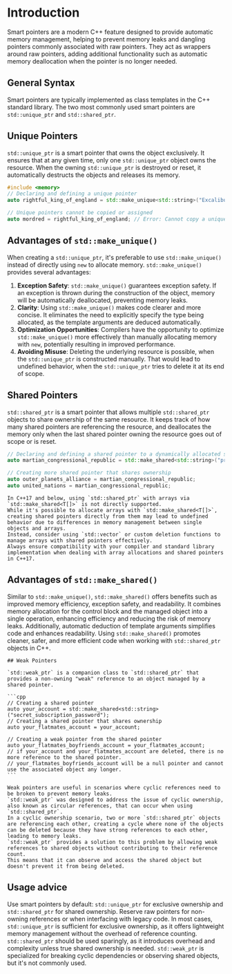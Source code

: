 # Introduction

Smart pointers are a modern C++ feature designed to provide automatic memory management, helping to prevent memory leaks and dangling pointers commonly associated with raw pointers.
They act as wrappers around raw pointers, adding additional functionality such as automatic memory deallocation when the pointer is no longer needed.

## General Syntax

Smart pointers are typically implemented as class templates in the C++ standard library.
The two most commonly used smart pointers are `std::unique_ptr` and `std::shared_ptr`. 

## Unique Pointers

`std::unique_ptr` is a smart pointer that owns the object exclusively.
It ensures that at any given time, only one `std::unique_ptr` object owns the resource.
When the owning `std::unique_ptr` is destroyed or reset, it automatically destructs the objects and releases its memory.

```cpp
#include <memory>
// Declaring and defining a unique pointer
auto rightful_king_of_england = std::make_unique<std::string>("Excalibur");

// Unique pointers cannot be copied or assigned
auto mordred = rightful_king_of_england; // Error: Cannot copy a unique_ptr
```

## Advantages of `std::make_unique()`

When creating a `std::unique_ptr`, it's preferable to use `std::make_unique()` instead of directly using `new` to allocate memory.
`std::make_unique()` provides several advantages:
1. **Exception Safety**: `std::make_unique()` guarantees exception safety.
  If an exception is thrown during the construction of the object, memory will be automatically deallocated, preventing memory leaks.
2. **Clarity**: Using `std::make_unique()` makes code clearer and more concise.
  It eliminates the need to explicitly specify the type being allocated, as the template arguments are deduced automatically.
3. **Optimization Opportunities**: Compilers have the opportunity to optimize `std::make_unique()` more effectively than manually allocating memory with `new`, potentially resulting in improved performance.
4. **Avoiding Misuse**: Deleting the underlying resource is possible, when the `std::unique_ptr` is constructed manually.
  That would lead to undefined behavior, when the `std::unique_ptr` tries to delete it at its end of scope.

## Shared Pointers

`std::shared_ptr` is a smart pointer that allows multiple `std::shared_ptr` objects to share ownership of the same resource.
It keeps track of how many shared pointers are referencing the resource, and deallocates the memory only when the last shared pointer owning the resource goes out of scope or is reset.

```cpp
// Declaring and defining a shared pointer to a dynamically allocated string
auto martian_congressional_republic = std::make_shared<std::string>("protomolecule");

// Creating more shared pointer that shares ownership
auto outer_planets_alliance = martian_congressional_republic;
auto united_nations = martian_congressional_republic;
```

~~~~exercism/caution
In C++17 and below, using `std::shared_ptr` with arrays via `std::make_shared<T[]>` is not directly supported.
While it's possible to allocate arrays with `std::make_shared<T[]>`, creating shared pointers directly from them may lead to undefined behavior due to differences in memory management between single objects and arrays.
Instead, consider using `std::vector` or custom deletion functions to manage arrays with shared pointers effectively.
Always ensure compatibility with your compiler and standard library implementation when dealing with array allocations and shared pointers in C++17.
~~~~

## Advantages of `std::make_shared()`

Similar to `std::make_unique()`, `std::make_shared()` offers benefits such as improved memory efficiency, exception safety, and readability.
It combines memory allocation for the control block and the managed object into a single operation, enhancing efficiency and reducing the risk of memory leaks.
Additionally, automatic deduction of template arguments simplifies code and enhances readability.
Using `std::make_shared()` promotes cleaner, safer, and more efficient code when working with `std::shared_ptr` objects in C++.


~~~~exercism/advanced
## Weak Pointers

`std::weak_ptr` is a companion class to `std::shared_ptr` that provides a non-owning "weak" reference to an object managed by a shared pointer.

```cpp
// Creating a shared pointer
auto your_account = std::make_shared<std::string>("secret_subscription_password");
// Creating a shared pointer that shares ownership
auto your_flatmates_account = your_account;

// Creating a weak pointer from the shared pointer
auto your_flatmates_boyfriends_account = your_flatmates_account;
// if your_account and your_flatmates_account are deleted, there is no more reference to the shared pointer.
// your_flatmates_boyfriends_account will be a null pointer and cannot use the associated object any longer.
```

Weak pointers are useful in scenarios where cyclic references need to be broken to prevent memory leaks.
`std::weak_ptr` was designed to address the issue of cyclic ownership, also known as circular references, that can occur when using `std::shared_ptr`. 
In a cyclic ownership scenario, two or more `std::shared_ptr` objects are referencing each other, creating a cycle where none of the objects can be deleted because they have strong references to each other, leading to memory leaks.
`std::weak_ptr` provides a solution to this problem by allowing weak references to shared objects without contributing to their reference count.
This means that it can observe and access the shared object but doesn't prevent it from being deleted.
~~~~

## Usage advice

Use smart pointers by default: `std::unique_ptr` for exclusive ownership and `std::shared_ptr` for shared ownership.
Reserve raw pointers for non-owning references or when interfacing with legacy code.
In most cases, `std::unique_ptr` is sufficient for exclusive ownership, as it offers lightweight memory management without the overhead of reference counting.
`std::shared_ptr` should be used sparingly, as it introduces overhead and complexity unless true shared ownership is needed.
`std::weak_ptr` is specialized for breaking cyclic dependencies or observing shared objects, but it's not commonly used.
